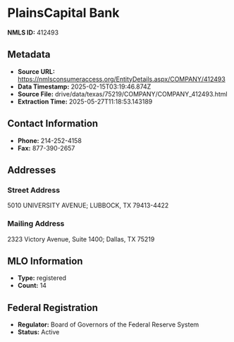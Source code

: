 # PlainsCapital Bank

**NMLS ID:** 412493

## Metadata
- **Source URL:** https://nmlsconsumeraccess.org/EntityDetails.aspx/COMPANY/412493
- **Data Timestamp:** 2025-02-15T03:19:46.874Z
- **Source File:** drive/data/texas/75219/COMPANY/COMPANY_412493.html
- **Extraction Time:** 2025-05-27T11:18:53.143189

## Contact Information
- **Phone:** 214-252-4158
- **Fax:** 877-390-2657

## Addresses
### Street Address
5010 UNIVERSITY AVENUE; LUBBOCK, TX 79413-4422

### Mailing Address
2323 Victory Avenue, Suite 1400; Dallas, TX 75219

## MLO Information
- **Type:** registered
- **Count:** 14

## Federal Registration
- **Regulator:** Board of Governors of the Federal Reserve System
- **Status:** Active
